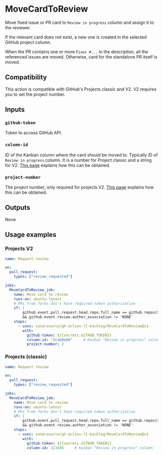 # MoveCardToReview

Move fixed issue or PR card to `Review in progress` column and assign it to the reviewer.

If the relevant card does not exist, a new one is created in the selected GitHub project column.

When the PR contains one or more `Fixes #...` in the description, all the referenced issues are moved. Otherwise, card for the standalone PR itself is moved.

## Compatibility

This action is compatible with GitHub's Projects classic and V2. V2 requires you to set the project number.

## Inputs

### `github-token`

Token to access GitHub API.

### `column-id`

ID of the Kanban column where the card should be moved to. Typically ID of `Review in progress` column. It is a number for Project classic and a string for V2. [This page](../docs/github.md) explains how this can be obtained.

### `project-number`

The project number, only required for projects V2. [This page](../docs/github.md) explains how this can be obtained.

## Outputs

None

## Usage examples

### Projects V2

```yaml
name: Request review

on:
  pull_request:
    types: ["review_requested"]

jobs:
  MoveCardToReview_job:
    name: Move card to review
    runs-on: ubuntu-latest
    # PRs from forks don't have required token authorization
    if: |
        github.event.pull_request.head.repo.full_name == github.repository
        && github.event.review.author_association != 'NONE'
    steps:
      - uses: sonarsource/gh-action-lt-backlog/MoveCardToReview@v1
        with:
          github-token: ${{secrets.GITHUB_TOKEN}}
          column-id: "3cab0eb0"     # Kanban "Review in progress" column
          project-number: 2
```

### Projects (classic)

```yaml
name: Request review

on:
  pull_request:
    types: ["review_requested"]

jobs:
  MoveCardToReview_job:
    name: Move card to review
    runs-on: ubuntu-latest
    # PRs from forks don't have required token authorization
    if: |
        github.event.pull_request.head.repo.full_name == github.repository
        && github.event.review.author_association != 'NONE'
    steps:
      - uses: sonarsource/gh-action-lt-backlog/MoveCardToReview@v1
        with:
          github-token: ${{secrets.GITHUB_TOKEN}}
          column-id: 123456     # Kanban "Review in progress" column
```
